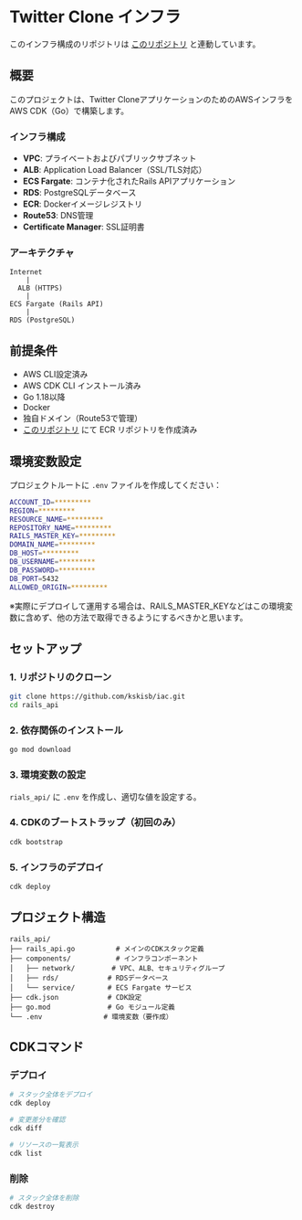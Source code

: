 # Twitter Clone インフラ

このインフラ構成のリポジトリは [このリポジトリ](https://github.com/kskisb/rails_api) と連動しています。

## 概要

このプロジェクトは、Twitter CloneアプリケーションのためのAWSインフラをAWS CDK（Go）で構築します。

### インフラ構成

- **VPC**: プライベートおよびパブリックサブネット
- **ALB**: Application Load Balancer（SSL/TLS対応）
- **ECS Fargate**: コンテナ化されたRails APIアプリケーション
- **RDS**: PostgreSQLデータベース
- **ECR**: Dockerイメージレジストリ
- **Route53**: DNS管理
- **Certificate Manager**: SSL証明書

### アーキテクチャ

```
Internet
    |
  ALB (HTTPS)
    |
ECS Fargate (Rails API)
    |
RDS (PostgreSQL)
```

## 前提条件

- AWS CLI設定済み
- AWS CDK CLI インストール済み
- Go 1.18以降
- Docker
- 独自ドメイン（Route53で管理）
- [このリポジトリ](https://github.com/kskisb/rails_api) にて ECR リポジトリを作成済み

## 環境変数設定

プロジェクトルートに `.env` ファイルを作成してください：

```bash
ACCOUNT_ID=*********
REGION=*********
RESOURCE_NAME=*********
REPOSITORY_NAME=*********
RAILS_MASTER_KEY=*********
DOMAIN_NAME=*********
DB_HOST=*********
DB_USERNAME=*********
DB_PASSWORD=*********
DB_PORT=5432
ALLOWED_ORIGIN=*********
```
※実際にデプロイして運用する場合は、RAILS_MASTER_KEYなどはこの環境変数に含めず、他の方法で取得できるようにするべきかと思います。

## セットアップ

### 1. リポジトリのクローン

```bash
git clone https://github.com/kskisb/iac.git
cd rails_api
```

### 2. 依存関係のインストール

```bash
go mod download
```

### 3. 環境変数の設定

`rials_api/` に `.env` を作成し、適切な値を設定する。

### 4. CDKのブートストラップ（初回のみ）

```bash
cdk bootstrap
```

### 5. インフラのデプロイ

```bash
cdk deploy
```

## プロジェクト構造

```
rails_api/
├── rails_api.go          # メインのCDKスタック定義
├── components/           # インフラコンポーネント
│   ├── network/         # VPC、ALB、セキュリティグループ
│   ├── rds/            # RDSデータベース
│   └── service/        # ECS Fargate サービス
├── cdk.json            # CDK設定
├── go.mod              # Go モジュール定義
└── .env               # 環境変数（要作成）
```

## CDKコマンド

### デプロイ

```bash
# スタック全体をデプロイ
cdk deploy

# 変更差分を確認
cdk diff

# リソースの一覧表示
cdk list
```

### 削除

```bash
# スタック全体を削除
cdk destroy
```
